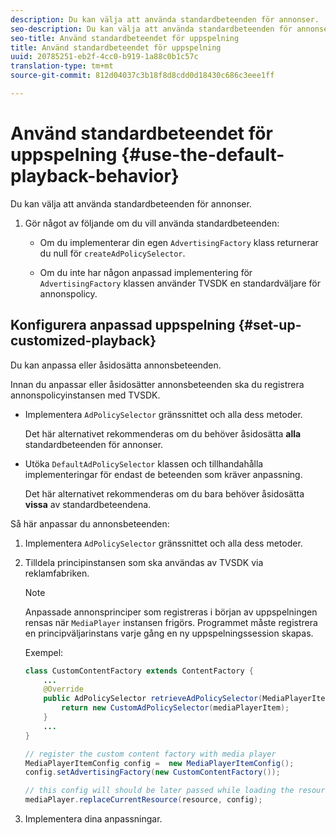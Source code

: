 ```yaml
---
description: Du kan välja att använda standardbeteenden för annonser.
seo-description: Du kan välja att använda standardbeteenden för annonser.
seo-title: Använd standardbeteendet för uppspelning
title: Använd standardbeteendet för uppspelning
uuid: 20785251-eb2f-4cc0-b919-1a88c0b1c57c
translation-type: tm+mt
source-git-commit: 812d04037c3b18f8d8cdd0d18430c686c3eee1ff

---
```



# Använd standardbeteendet för uppspelning {#use-the-default-playback-behavior}

Du kan välja att använda standardbeteenden för annonser.

1. Gör något av följande om du vill använda standardbeteenden:

   * Om du implementerar din egen `AdvertisingFactory` klass returnerar du null för `createAdPolicySelector`.

   * Om du inte har någon anpassad implementering för `AdvertisingFactory` klassen använder TVSDK en standardväljare för annonspolicy.

## Konfigurera anpassad uppspelning {#set-up-customized-playback}

Du kan anpassa eller åsidosätta annonsbeteenden.

Innan du anpassar eller åsidosätter annonsbeteenden ska du registrera annonspolicyinstansen med TVSDK.

* Implementera `AdPolicySelector` gränssnittet och alla dess metoder.

   Det här alternativet rekommenderas om du behöver åsidosätta **alla** standardbeteenden för annonser.

* Utöka `DefaultAdPolicySelector` klassen och tillhandahålla implementeringar för endast de beteenden som kräver anpassning.

   Det här alternativet rekommenderas om du bara behöver åsidosätta **vissa** av standardbeteendena.

Så här anpassar du annonsbeteenden:

1. Implementera `AdPolicySelector` gränssnittet och alla dess metoder.
1. Tilldela principinstansen som ska användas av TVSDK via reklamfabriken.

   >[!NOTE]
   >
   >Anpassade annonsprinciper som registreras i början av uppspelningen rensas när `MediaPlayer` instansen frigörs. Programmet måste registrera en principväljarinstans varje gång en ny uppspelningssession skapas.

   Exempel:

   ```java
   class CustomContentFactory extends ContentFactory { 
       ... 
       @Override 
       public AdPolicySelector retrieveAdPolicySelector(MediaPlayerItem mediaPlayerItem) { 
           return new CustomAdPolicySelector(mediaPlayerItem); 
       } 
       ... 
   } 
   
   // register the custom content factory with media player 
   MediaPlayerItemConfig config =  new MediaPlayerItemConfig(); 
   config.setAdvertisingFactory(new CustomContentFactory()); 
   
   // this config will should be later passed while loading the resource 
   mediaPlayer.replaceCurrentResource(resource, config);
   ```

1. Implementera dina anpassningar.
